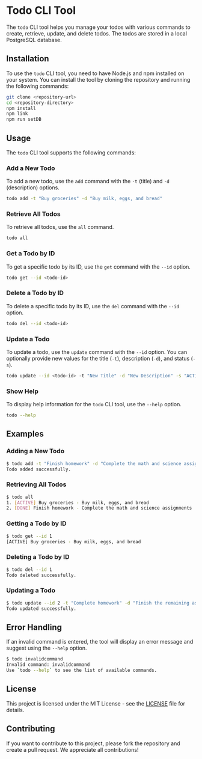 # Todo CLI Tool

The `todo` CLI tool helps you manage your todos with various commands to create, retrieve, update, and delete todos. The todos are stored in a local PostgreSQL database.

## Installation

To use the `todo` CLI tool, you need to have Node.js and npm installed on your system. You can install the tool by cloning the repository and running the following commands:

```sh
git clone <repository-url>
cd <repository-directory>
npm install
npm link
npm run setDB
```

## Usage

The `todo` CLI tool supports the following commands:

### Add a New Todo

To add a new todo, use the `add` command with the `-t` (title) and `-d` (description) options.

```sh
todo add -t "Buy groceries" -d "Buy milk, eggs, and bread"
```

### Retrieve All Todos

To retrieve all todos, use the `all` command.

```sh
todo all
```

### Get a Todo by ID

To get a specific todo by its ID, use the `get` command with the `--id` option.

```sh
todo get --id <todo-id>
```

### Delete a Todo by ID

To delete a specific todo by its ID, use the `del` command with the `--id` option.

```sh
todo del --id <todo-id>
```

### Update a Todo

To update a todo, use the `update` command with the `--id` option. You can optionally provide new values for the title (`-t`), description (`-d`), and status (`-s`).

```sh
todo update --id <todo-id> -t "New Title" -d "New Description" -s "ACTIVE"
```

### Show Help

To display help information for the `todo` CLI tool, use the `--help` option.

```sh
todo --help
```

## Examples

### Adding a New Todo

```sh
$ todo add -t "Finish homework" -d "Complete the math and science assignments"
Todo added successfully.
```

### Retrieving All Todos

```sh
$ todo all
1. [ACTIVE] Buy groceries - Buy milk, eggs, and bread
2. [DONE] Finish homework - Complete the math and science assignments
```

### Getting a Todo by ID

```sh
$ todo get --id 1
[ACTIVE] Buy groceries - Buy milk, eggs, and bread
```

### Deleting a Todo by ID

```sh
$ todo del --id 1
Todo deleted successfully.
```

### Updating a Todo

```sh
$ todo update --id 2 -t "Complete homework" -d "Finish the remaining assignments" -s "DONE"
Todo updated successfully.
```

## Error Handling

If an invalid command is entered, the tool will display an error message and suggest using the `--help` option.

```sh
$ todo invalidcommand
Invalid command: invalidcommand
Use `todo --help` to see the list of available commands.
```

## License

This project is licensed under the MIT License - see the [LICENSE](LICENSE) file for details.

## Contributing

If you want to contribute to this project, please fork the repository and create a pull request. We appreciate all contributions!